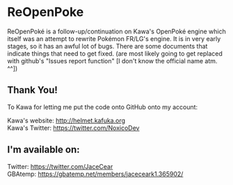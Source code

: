# ReOpenPoke
ReOpenPoké is a follow-up/continuation on Kawa's OpenPoké engine which itself was an attempt to rewrite Pokémon FR/LG's engine.
It is in very early stages, so it has an awful lot of bugs.
There are some documents that indicate things that need to get fixed. (are most likely going to get replaced with github's "Issues report function" [I don't know the official name atm. ^^])




Thank You!
------------------------------------------------------------------------
To Kawa for letting me put the code onto GitHub onto my account:

Kawa's website: http://helmet.kafuka.org  
Kawa's Twitter: https://twitter.com/NoxicoDev 


I'm available on:
------------------------------------------------------------------------
Twitter: https://twitter.com/JaceCear   
GBAtemp: https://gbatemp.net/members/jaceceark1.365902/   
